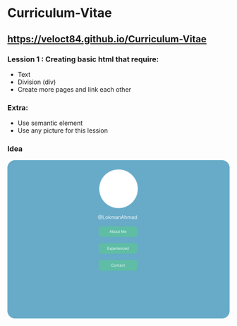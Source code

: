 # Curriculum-Vitae

## https://veloct84.github.io/Curriculum-Vitae

### Lession 1 : Creating basic html that require:

- Text
- Division (div)
- Create more pages and link each other

### Extra:

- Use semantic element
- Use any picture for this lession

### Idea

![alt text](./images/html.png "idea layout and colour proposal")
